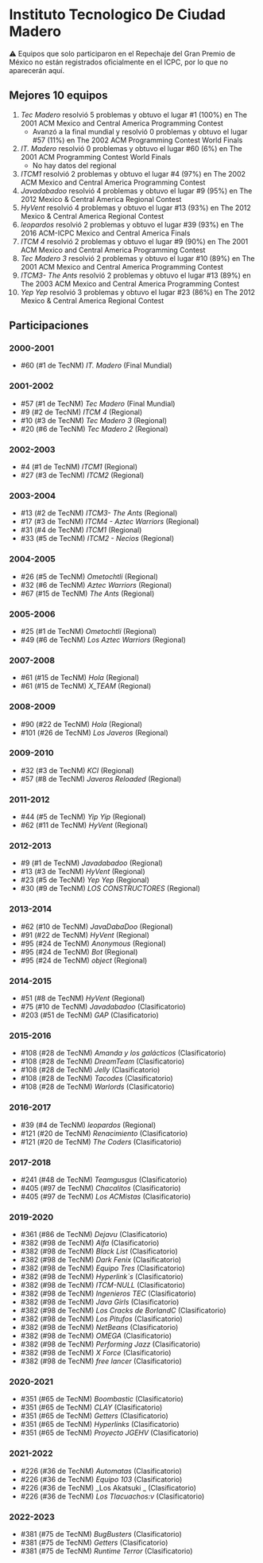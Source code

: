 # Instituto Tecnologico De Ciudad Madero

:warning: Equipos que solo participaron en el Repechaje del Gran Premio de México no están registrados oficialmente en el ICPC, por lo que no aparecerán aquí.

## Mejores 10 equipos

1. _Tec Madero_ resolvió 5 problemas y obtuvo el lugar #1 (100%) en The 2001 ACM Mexico and Central America Programming Contest
    - Avanzó a la final mundial y resolvió 0 problemas y obtuvo el lugar #57 (11%) en The 2002 ACM Programming Contest World Finals
1. _IT. Madero_ resolvió 0 problemas y obtuvo el lugar #60 (6%) en The 2001 ACM Programming Contest World Finals
    - No hay datos del regional
1. _ITCM1_ resolvió 2 problemas y obtuvo el lugar #4 (97%) en The 2002 ACM Mexico and Central America Programming Contest
1. _Javadabadoo_ resolvió 4 problemas y obtuvo el lugar #9 (95%) en The 2012 Mexico & Central America Regional Contest
1. _HyVent_ resolvió 4 problemas y obtuvo el lugar #13 (93%) en The 2012 Mexico & Central America Regional Contest
1. _leopardos_ resolvió 2 problemas y obtuvo el lugar #39 (93%) en The 2016 ACM-ICPC Mexico and Central America Finals
1. _ITCM 4_ resolvió 2 problemas y obtuvo el lugar #9 (90%) en The 2001 ACM Mexico and Central America Programming Contest
1. _Tec Madero 3_ resolvió 2 problemas y obtuvo el lugar #10 (89%) en The 2001 ACM Mexico and Central America Programming Contest
1. _ITCM3- The Ants_ resolvió 2 problemas y obtuvo el lugar #13 (89%) en The 2003 ACM Mexico and Central America Programming Contest
1. _Yep Yep_ resolvió 3 problemas y obtuvo el lugar #23 (86%) en The 2012 Mexico & Central America Regional Contest

## Participaciones

### 2000-2001

- #60 (#1 de TecNM) _IT. Madero_ (Final Mundial)

### 2001-2002

- #57 (#1 de TecNM) _Tec Madero_ (Final Mundial)
- #9 (#2 de TecNM) _ITCM 4_ (Regional)
- #10 (#3 de TecNM) _Tec Madero 3_ (Regional)
- #20 (#6 de TecNM) _Tec Madero 2_ (Regional)

### 2002-2003

- #4 (#1 de TecNM) _ITCM1_ (Regional)
- #27 (#3 de TecNM) _ITCM2_ (Regional)

### 2003-2004

- #13 (#2 de TecNM) _ITCM3- The Ants_ (Regional)
- #17 (#3 de TecNM) _ITCM4 - Aztec Warriors_ (Regional)
- #31 (#4 de TecNM) _ITCM1_ (Regional)
- #33 (#5 de TecNM) _ITCM2 - Necios_ (Regional)

### 2004-2005

- #26 (#5 de TecNM) _Ometochtli_ (Regional)
- #32 (#6 de TecNM) _Aztec Warriors_ (Regional)
- #67 (#15 de TecNM) _The Ants_ (Regional)

### 2005-2006

- #25 (#1 de TecNM) _Ometochtli_ (Regional)
- #49 (#6 de TecNM) _Los Aztec Warriors_ (Regional)

### 2007-2008

- #61 (#15 de TecNM) _Hola_ (Regional)
- #61 (#15 de TecNM) _X_TEAM_ (Regional)

### 2008-2009

- #90 (#22 de TecNM) _Hola_ (Regional)
- #101 (#26 de TecNM) _Los Javeros_ (Regional)

### 2009-2010

- #32 (#3 de TecNM) _KCI_ (Regional)
- #57 (#8 de TecNM) _Javeros Reloaded_ (Regional)

### 2011-2012

- #44 (#5 de TecNM) _Yip Yip_ (Regional)
- #62 (#11 de TecNM) _HyVent_ (Regional)

### 2012-2013

- #9 (#1 de TecNM) _Javadabadoo_ (Regional)
- #13 (#3 de TecNM) _HyVent_ (Regional)
- #23 (#5 de TecNM) _Yep Yep_ (Regional)
- #30 (#9 de TecNM) _LOS CONSTRUCTORES_ (Regional)

### 2013-2014

- #62 (#10 de TecNM) _JavaDabaDoo_ (Regional)
- #91 (#22 de TecNM) _HyVent_ (Regional)
- #95 (#24 de TecNM) _Anonymous_ (Regional)
- #95 (#24 de TecNM) _Bot_ (Regional)
- #95 (#24 de TecNM) _object_ (Regional)

### 2014-2015

- #51 (#8 de TecNM) _HyVent_ (Regional)
- #75 (#10 de TecNM) _Javadabadoo_ (Clasificatorio)
- #203 (#51 de TecNM) _GAP_ (Clasificatorio)

### 2015-2016

- #108 (#28 de TecNM) _Amanda y los galácticos_ (Clasificatorio)
- #108 (#28 de TecNM) _DreamTeam_ (Clasificatorio)
- #108 (#28 de TecNM) _Jelly_ (Clasificatorio)
- #108 (#28 de TecNM) _Tacodes_ (Clasificatorio)
- #108 (#28 de TecNM) _Warlords_ (Clasificatorio)

### 2016-2017

- #39 (#4 de TecNM) _leopardos_ (Regional)
- #121 (#20 de TecNM) _Renacimiento_ (Clasificatorio)
- #121 (#20 de TecNM) _The Coders_ (Clasificatorio)

### 2017-2018

- #241 (#48 de TecNM) _Teamgusgus_ (Clasificatorio)
- #405 (#97 de TecNM) _Chacalitos_ (Clasificatorio)
- #405 (#97 de TecNM) _Los ACMistas_ (Clasificatorio)

### 2019-2020

- #361 (#86 de TecNM) _Dejavu_ (Clasificatorio)
- #382 (#98 de TecNM) _Alfa_ (Clasificatorio)
- #382 (#98 de TecNM) _Black List_ (Clasificatorio)
- #382 (#98 de TecNM) _Dark Fenix_ (Clasificatorio)
- #382 (#98 de TecNM) _Equipo Tres_ (Clasificatorio)
- #382 (#98 de TecNM) _Hyperlink`s_ (Clasificatorio)
- #382 (#98 de TecNM) _ITCM-NULL_ (Clasificatorio)
- #382 (#98 de TecNM) _Ingenieros TEC_ (Clasificatorio)
- #382 (#98 de TecNM) _Java Girls_ (Clasificatorio)
- #382 (#98 de TecNM) _Los Cracks de BorlandC_ (Clasificatorio)
- #382 (#98 de TecNM) _Los Pitufos_ (Clasificatorio)
- #382 (#98 de TecNM) _NetBeans_ (Clasificatorio)
- #382 (#98 de TecNM) _OMEGA_ (Clasificatorio)
- #382 (#98 de TecNM) _Performing Jazz_ (Clasificatorio)
- #382 (#98 de TecNM) _X Force_ (Clasificatorio)
- #382 (#98 de TecNM) _free lancer_ (Clasificatorio)

### 2020-2021

- #351 (#65 de TecNM) _Boombastic_ (Clasificatorio)
- #351 (#65 de TecNM) _CLAY_ (Clasificatorio)
- #351 (#65 de TecNM) _Getters_ (Clasificatorio)
- #351 (#65 de TecNM) _Hyperlinks_ (Clasificatorio)
- #351 (#65 de TecNM) _Proyecto JGEHV_ (Clasificatorio)

### 2021-2022

- #226 (#36 de TecNM) _Automatas_ (Clasificatorio)
- #226 (#36 de TecNM) _Equipo 103_ (Clasificatorio)
- #226 (#36 de TecNM) _Los Akatsuki _ (Clasificatorio)
- #226 (#36 de TecNM) _Los Tlacuachos:v_ (Clasificatorio)

### 2022-2023

- #381 (#75 de TecNM) _BugBusters_ (Clasificatorio)
- #381 (#75 de TecNM) _Getters_ (Clasificatorio)
- #381 (#75 de TecNM) _Runtime Terror_ (Clasificatorio)



